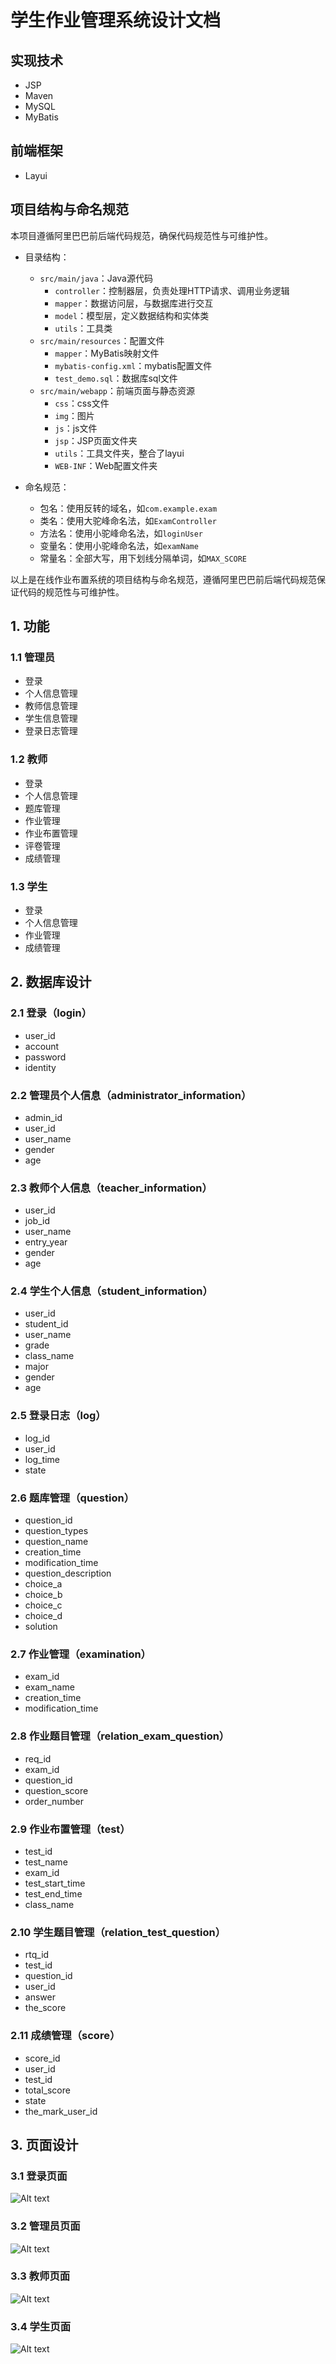 # 学生作业管理系统设计文档

## 实现技术
- JSP
- Maven
- MySQL
- MyBatis

## 前端框架
- Layui

## 项目结构与命名规范
本项目遵循阿里巴巴前后端代码规范，确保代码规范性与可维护性。

- 目录结构：
    - `src/main/java`：Java源代码
        - `controller`：控制器层，负责处理HTTP请求、调用业务逻辑
        - `mapper`：数据访问层，与数据库进行交互
        - `model`：模型层，定义数据结构和实体类
        - `utils`：工具类
    - `src/main/resources`：配置文件
        - `mapper`：MyBatis映射文件
        - `mybatis-config.xml`：mybatis配置文件
        - `test_demo.sql`：数据库sql文件
    - `src/main/webapp`：前端页面与静态资源
        - `css`：css文件
        - `img`：图片
        - `js`：js文件
        - `jsp`：JSP页面文件夹
        - `utils`：工具文件夹，整合了layui
        - `WEB-INF`：Web配置文件夹

- 命名规范：
    - 包名：使用反转的域名，如`com.example.exam`
    - 类名：使用大驼峰命名法，如`ExamController`
    - 方法名：使用小驼峰命名法，如`loginUser`
    - 变量名：使用小驼峰命名法，如`examName`
    - 常量名：全部大写，用下划线分隔单词，如`MAX_SCORE`

以上是在线作业布置系统的项目结构与命名规范，遵循阿里巴巴前后端代码规范保证代码的规范性与可维护性。

## 1. 功能

### 1.1 管理员
- 登录
- 个人信息管理
- 教师信息管理
- 学生信息管理
- 登录日志管理

### 1.2 教师
- 登录
- 个人信息管理
- 题库管理
- 作业管理
- 作业布置管理
- 评卷管理
- 成绩管理

### 1.3 学生
- 登录
- 个人信息管理
- 作业管理
- 成绩管理

## 2. 数据库设计

### 2.1 登录（login）
- user_id
- account
- password
- identity

### 2.2 管理员个人信息（administrator_information）
- admin_id
- user_id
- user_name
- gender
- age
 
### 2.3 教师个人信息（teacher_information）
- user_id
- job_id
- user_name
- entry_year
- gender
- age

### 2.4 学生个人信息（student_information）
- user_id
- student_id
- user_name
- grade
- class_name
- major
- gender
- age

### 2.5 登录日志（log）
- log_id
- user_id
- log_time
- state

### 2.6 题库管理（question）
- question_id
- question_types
- question_name
- creation_time
- modification_time
- question_description
- choice_a
- choice_b
- choice_c
- choice_d
- solution

### 2.7 作业管理（examination）
- exam_id
- exam_name
- creation_time
- modification_time

### 2.8 作业题目管理（relation_exam_question）
- req_id
- exam_id
- question_id
- question_score
- order_number

### 2.9 作业布置管理（test）
- test_id
- test_name
- exam_id
- test_start_time
- test_end_time
- class_name

### 2.10 学生题目管理（relation_test_question）
- rtq_id
- test_id
- question_id
- user_id
- answer
- the_score

### 2.11 成绩管理（score）
- score_id
- user_id
- test_id
- total_score
- state
- the_mark_user_id

## 3. 页面设计

### 3.1 登录页面
![Alt text](img/001.png)
### 3.2 管理员页面
![Alt text](img/002.png)
### 3.3 教师页面
![Alt text](img/003.png)
### 3.4 学生页面
![Alt text](img/004.png)